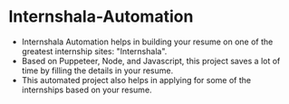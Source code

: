 # Internshala-Automation

* Internshala Automation helps in building your resume on one of the greatest internship sites: "Internshala".
* Based on Puppeteer, Node, and Javascript, this project saves a lot of time by filling the details in your resume.
* This automated project also helps in applying for some of the internships based on your resume. 
